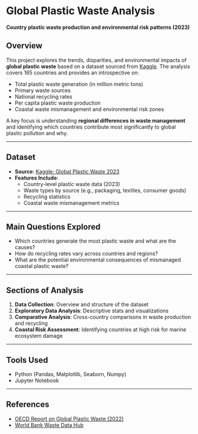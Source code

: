 # Global Plastic Waste Analysis 

**Country plastic waste production and environmental risk patterns (2023)**

## Overview

This project explores the trends, disparities, and environmental impacts of **global plastic waste** based on a dataset sourced from [Kaggle](https://www.kaggle.com/datasets/prajwaldongre/global-plastic-waste-2023-a-country-wise-analysis?resource=download). The analysis covers 165 countries and provides an introspective on:

- Total plastic waste generation (in million metric tons)
- Primary waste sources
- National recycling rates
- Per capita plastic waste production
- Coastal waste mismanagement and environmental risk zones

A key focus is understanding **regional differences in waste management** and identifying which countries contribute most significantly to global plastic pollution and why.

---

##  Dataset

- **Source**: [Kaggle: Global Plastic Waste 2023](https://www.kaggle.com/datasets/prajwaldongre/global-plastic-waste-2023-a-country-wise-analysis?resource=download)
- **Features Include**:
  - Country-level plastic waste data (2023)
  - Waste types by source (e.g., packaging, textiles, consumer goods)
  - Recycling statistics
  - Coastal waste mismanagement metrics

---

## Main Questions Explored 

- Which countries generate the most plastic waste and what are the causes?
- How do recycling rates vary across countries and regions?
- What are the potential environmental consequences of mismanaged coastal plastic waste?

---

##  Sections of Analysis

1. **Data Collection**: Overview and structure of the dataset
2. **Exploratory Data Analysis**: Descriptive stats and visualizations
3. **Comparative Analysis**: Cross-country comparisons in waste production and recycling
4. **Coastal Risk Assessment**: Identifying countries at high risk for marine ecosystem damage

---

## Tools Used

- Python (Pandas, Matplotlib, Seaborn, Numpy)
- Jupyter Notebook
---

## References

- [OECD Report on Global Plastic Waste (2022)](https://www.oecd.org/en/about/news/press-releases/2022/02/plastic-pollution-is-growing-relentlessly-as-waste-management-and-recycling-fall-short.html)
- [World Bank Waste Data Hub](https://datatopics.worldbank.org/what-a-waste/)

